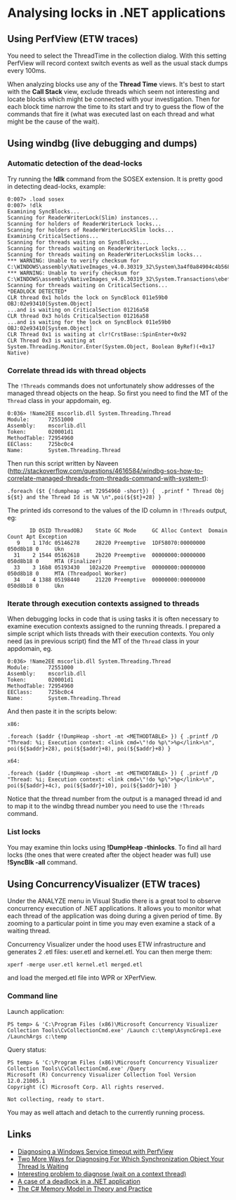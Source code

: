 
Analysing locks in .NET applications
====================================

Using PerfView (ETW traces)
---------------------------

You need to select the ThreadTime in the collection dialog. With this setting PerfView will record context switch events as well as the usual stack dumps every 100ms.

When analyzing blocks use any of the **Thread Time** views. It's best to start with the **Call Stack** view, exclude threads which seem not interesting and locate blocks which might be connected with your investigation. Then for each block time narrow the time to its start and try to guess the flow of the commands that fire it (what was executed last on each thread and what might be the cause of the wait).

Using windbg (live debugging and dumps)
---------------------------------------

### Automatic detection of the dead-locks ###

Try running the **!dlk** command from the SOSEX extension. It is pretty good in detecting dead-locks, example:

```
0:007> .load sosex
0:007> !dlk
Examining SyncBlocks...
Scanning for ReaderWriterLock(Slim) instances...
Scanning for holders of ReaderWriterLock locks...
Scanning for holders of ReaderWriterLockSlim locks...
Examining CriticalSections...
Scanning for threads waiting on SyncBlocks...
Scanning for threads waiting on ReaderWriterLock locks...
Scanning for threads waiting on ReaderWriterLocksSlim locks...
*** WARNING: Unable to verify checksum for C:\WINDOWS\assembly\NativeImages_v4.0.30319_32\System\3a4f0a84904c4b568b6621b30306261c\System.ni.dll
*** WARNING: Unable to verify checksum for C:\WINDOWS\assembly\NativeImages_v4.0.30319_32\System.Transactions\ebef418f08844f99287024d1790a62a4\System.Transactions.ni.dll
Scanning for threads waiting on CriticalSections...
*DEADLOCK DETECTED*
CLR thread 0x1 holds the lock on SyncBlock 011e59b0 OBJ:02e93410[System.Object]
...and is waiting on CriticalSection 01216a58
CLR thread 0x3 holds CriticalSection 01216a58
...and is waiting for the lock on SyncBlock 011e59b0 OBJ:02e93410[System.Object]
CLR Thread 0x1 is waiting at clr!CrstBase::SpinEnter+0x92
CLR Thread 0x3 is waiting at System.Threading.Monitor.Enter(System.Object, Boolean ByRef)(+0x17 Native)
```

### Correlate thread ids with thread objects ###

The `!Threads` commands does not unfortunately show addresses of the managed thread objects on the heap. So first you need to find the MT of the `Thread` class in your appdomain, eg.

```
0:036> !Name2EE mscorlib.dll System.Threading.Thread
Module:      72551000
Assembly:    mscorlib.dll
Token:       020001d1
MethodTable: 72954960
EEClass:     725bc0c4
Name:        System.Threading.Thread
```

Then run this script written by Naveen (<http://stackoverflow.com/questions/4616584/windbg-sos-how-to-correlate-managed-threads-from-threads-command-with-system-t>):

```
.foreach ($t {!dumpheap -mt 72954960 -short}) {  .printf " Thread Obj ${$t} and the Thread Id is %N \n",poi(${$t}+28) }
```

The printed ids corresond to the values of the ID column in `!Threads` output, eg:

```
       ID OSID ThreadOBJ    State GC Mode     GC Alloc Context  Domain   Count Apt Exception
   9    1 17dc 05146278     28220 Preemptive  1DF58070:00000000 050d8b18 0     Ukn
  31    2 1544 05162618     2b220 Preemptive  00000000:00000000 050d8b18 0     MTA (Finalizer)
  33    3 16b8 05193430   102a220 Preemptive  00000000:00000000 050d8b18 0     MTA (Threadpool Worker)
  34    4 1388 05198440     21220 Preemptive  00000000:00000000 050d8b18 0     Ukn
```

### Iterate through execution contexts assigned to threads ###

When debugging locks in code that is using tasks it is often necessary to examine execution contexts assigned to the running threads. I prepared a simple script which lists threads with their execution contexts. You only need (as in previous script) find the MT of the `Thread` class in your appdomain, eg.

```
0:036> !Name2EE mscorlib.dll System.Threading.Thread
Module:      72551000
Assembly:    mscorlib.dll
Token:       020001d1
MethodTable: 72954960
EEClass:     725bc0c4
Name:        System.Threading.Thread
```

And then paste it in the scripts below:

```
x86:

.foreach ($addr {!DumpHeap -short -mt <METHODTABLE> }) { .printf /D "Thread: %i; Execution context: <link cmd=\"!do %p\">%p</link>\n", poi(${$addr}+28), poi(${$addr}+8), poi(${$addr}+8) }

x64:

.foreach ($addr {!DumpHeap -short -mt <METHODTABLE> }) { .printf /D "Thread: %i; Execution context: <link cmd=\"!do %p\">%p</link>\n", poi(${$addr}+4c), poi(${$addr}+10), poi(${$addr}+10) }
```

Notice that the thread number from the output is a managed thread id and to map it to the windbg thread number you need to use the `!Threads` command.

### List locks ###

You may examine thin locks using **!DumpHeap -thinlocks**.  To find all hard locks (the ones that were created after the object header was full) use **!SyncBlk -all** command.

Using ConcurrencyVisualizer (ETW traces)
----------------------------------------

Under the ANALYZE menu in Visual Studio there is a great tool to observe concurrency execution of .NET applications. It allows you to monitor what each thread of the application was doing during a given period of time. By zooming to a particular point in time you may even examine a stack of a waiting thread.

Concurrency Visualizer under the hood uses ETW infrastructure and generates 2 .etl files: user.etl and kernel.etl. You can then merge them:

    xperf -merge user.etl kernel.etl merged.etl

and load the merged.etl file into WPR or XPerfView.

### Command line ###

Launch application:

    PS temp> & 'C:\Program Files (x86)\Microsoft Concurrency Visualizer Collection Tools\CvCollectionCmd.exe' /Launch c:\temp\AsyncGrep1.exe /LaunchArgs c:\temp

Query status:

    PS temp> & 'C:\Program Files (x86)\Microsoft Concurrency Visualizer Collection Tools\CvCollectionCmd.exe' /Query
    Microsoft (R) Concurrency Visualizer Collection Tool Version 12.0.21005.1
    Copyright (C) Microsoft Corp. All rights reserved.

    Not collecting, ready to start.

You may as well attach and detach to the currently running process.

Links
-----

- [Diagnosing a Windows Service timeout with PerfView](https://lowleveldesign.wordpress.com/2015/09/01/diagnosing-windows-service-timeout-with-perfview/)
- [Two More Ways for Diagnosing For Which Synchronization Object Your Thread Is Waiting](http://blogs.microsoft.co.il/blogs/sasha/archive/2013/04/24/two-more-ways-for-diagnosing-for-which-synchronization-object-your-thread-is-waiting.aspx?utm_source=feedburner&utm_medium=feed&utm_campaign=Feed%3A+sashag+%28All+Your+Base+Are+Belong+To+Us%29)
- [Interesting problem to diagnose (wait on a context thread)](http://blog.stephencleary.com/2012/07/dont-block-on-async-code.html?m=1)
- [A case of a deadlock in a .NET application](https://lowleveldesign.wordpress.com/2015/04/30/a-case-of-a-deadlock-in-a-net-application/)
- [The C# Memory Model in Theory and Practice](http://msdn.microsoft.com/en-us/magazine/jj863136.aspx)
